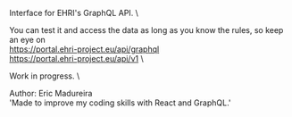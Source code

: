 Interface for EHRI's GraphQL API. \

You can test it and access the data as long as you know the rules, so keep an eye on\
https://portal.ehri-project.eu/api/graphql \
https://portal.ehri-project.eu/api/v1 \

Work in progress. \

Author: Eric Madureira \
'Made to improve my coding skills with React and GraphQL.' 
